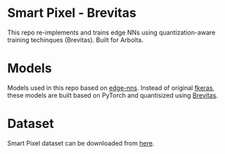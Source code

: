 # Smart Pixel - Brevitas

This repo re-implements and trains edge NNs using quantization-aware training techinques (Brevitas). Built for Arbolta.

# Models

Models used in this repo based on [edge-nns](https://github.com/KastnerRG/edge-nns.git). Instead of original [fkeras](https://github.com/KastnerRG/fkeras.git), these models are built based on PyTorch and quantisized using [Brevitas](https://github.com/Xilinx/brevitas.git).

# Dataset

Smart Pixel dataset can be downloaded from [here](https://cseweb.ucsd.edu/~oweng/smart_pixel_dataset/).